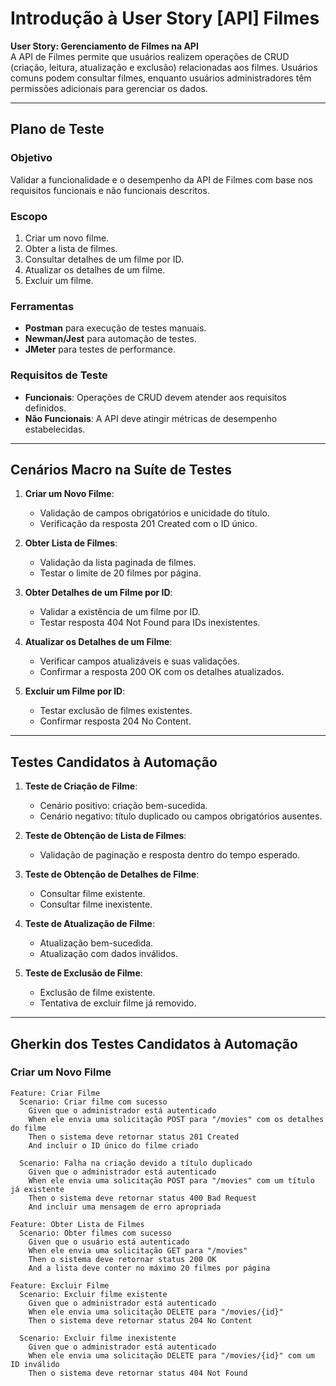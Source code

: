 # Introdução à User Story [API] Filmes

**User Story: Gerenciamento de Filmes na API**  
A API de Filmes permite que usuários realizem operações de CRUD (criação, leitura, atualização e exclusão) relacionadas aos filmes. Usuários comuns podem consultar filmes, enquanto usuários administradores têm permissões adicionais para gerenciar os dados.

---

## Plano de Teste

### Objetivo

Validar a funcionalidade e o desempenho da API de Filmes com base nos requisitos funcionais e não funcionais descritos.

### Escopo

1. Criar um novo filme.
2. Obter a lista de filmes.
3. Consultar detalhes de um filme por ID.
4. Atualizar os detalhes de um filme.
5. Excluir um filme.

### Ferramentas

-   **Postman** para execução de testes manuais.
-   **Newman/Jest** para automação de testes.
-   **JMeter** para testes de performance.

### Requisitos de Teste

-   **Funcionais**: Operações de CRUD devem atender aos requisitos definidos.
-   **Não Funcionais**: A API deve atingir métricas de desempenho estabelecidas.

---

## Cenários Macro na Suíte de Testes

1. **Criar um Novo Filme**:

    - Validação de campos obrigatórios e unicidade do título.
    - Verificação da resposta 201 Created com o ID único.

2. **Obter Lista de Filmes**:

    - Validação da lista paginada de filmes.
    - Testar o limite de 20 filmes por página.

3. **Obter Detalhes de um Filme por ID**:

    - Validar a existência de um filme por ID.
    - Testar resposta 404 Not Found para IDs inexistentes.

4. **Atualizar os Detalhes de um Filme**:

    - Verificar campos atualizáveis e suas validações.
    - Confirmar a resposta 200 OK com os detalhes atualizados.

5. **Excluir um Filme por ID**:
    - Testar exclusão de filmes existentes.
    - Confirmar resposta 204 No Content.

---

## Testes Candidatos à Automação

1. **Teste de Criação de Filme**:

    - Cenário positivo: criação bem-sucedida.
    - Cenário negativo: título duplicado ou campos obrigatórios ausentes.

2. **Teste de Obtenção de Lista de Filmes**:

    - Validação de paginação e resposta dentro do tempo esperado.

3. **Teste de Obtenção de Detalhes de Filme**:

    - Consultar filme existente.
    - Consultar filme inexistente.

4. **Teste de Atualização de Filme**:

    - Atualização bem-sucedida.
    - Atualização com dados inválidos.

5. **Teste de Exclusão de Filme**:
    - Exclusão de filme existente.
    - Tentativa de excluir filme já removido.

---

## Gherkin dos Testes Candidatos à Automação

### Criar um Novo Filme

```gherkin
Feature: Criar Filme
  Scenario: Criar filme com sucesso
    Given que o administrador está autenticado
    When ele envia uma solicitação POST para "/movies" com os detalhes do filme
    Then o sistema deve retornar status 201 Created
    And incluir o ID único do filme criado

  Scenario: Falha na criação devido a título duplicado
    Given que o administrador está autenticado
    When ele envia uma solicitação POST para "/movies" com um título já existente
    Then o sistema deve retornar status 400 Bad Request
    And incluir uma mensagem de erro apropriada
```

```gherkin
Feature: Obter Lista de Filmes
  Scenario: Obter filmes com sucesso
    Given que o usuário está autenticado
    When ele envia uma solicitação GET para "/movies"
    Then o sistema deve retornar status 200 OK
    And a lista deve conter no máximo 20 filmes por página
```

```gherkin
Feature: Excluir Filme
  Scenario: Excluir filme existente
    Given que o administrador está autenticado
    When ele envia uma solicitação DELETE para "/movies/{id}"
    Then o sistema deve retornar status 204 No Content

  Scenario: Excluir filme inexistente
    Given que o administrador está autenticado
    When ele envia uma solicitação DELETE para "/movies/{id}" com um ID inválido
    Then o sistema deve retornar status 404 Not Found
```
